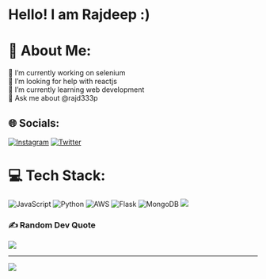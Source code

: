 # Hello! I am Rajdeep :)

# 💫 About Me:
🔭 I’m currently working on selenium<br>🤝 I’m looking for help with reactjs<br>🌱 I’m currently learning web development<br>💬 Ask me about @rajd333p<br>


## 🌐 Socials:
[![Instagram](https://img.shields.io/badge/Instagram-%23E4405F.svg?logo=Instagram&logoColor=white)](https://instagram.com/__rajdeep_saha__) [![Twitter](https://img.shields.io/badge/Twitter-%231DA1F2.svg?logo=Twitter&logoColor=white)](https://twitter.com/rajd333p) 

# 💻 Tech Stack:
![JavaScript](https://img.shields.io/badge/javascript-%23323330.svg?style=for-the-badge&logo=javascript&logoColor=%23F7DF1E) ![Python](https://img.shields.io/badge/python-3670A0?style=for-the-badge&logo=python&logoColor=ffdd54) ![AWS](https://img.shields.io/badge/AWS-%23FF9900.svg?style=for-the-badge&logo=amazon-aws&logoColor=white) ![Flask](https://img.shields.io/badge/flask-%23000.svg?style=for-the-badge&logo=flask&logoColor=white)  ![MongoDB](https://img.shields.io/badge/MongoDB-%234ea94b.svg?style=for-the-badge&logo=mongodb&logoColor=white) 
![](https://github-readme-streak-stats.herokuapp.com/?user=rajd33p&theme=radical&hide_border=true)<br/>

### ✍️ Random Dev Quote
![](https://quotes-github-readme.vercel.app/api?type=horizontal&theme=radical)


---
[![](https://visitcount.itsvg.in/api?id=rajd33p&icon=0&color=0)](https://visitcount.itsvg.in)
